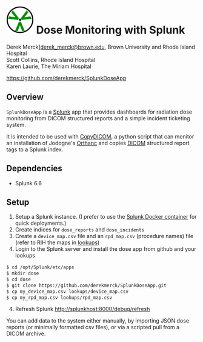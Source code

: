 # ![logo](static/appIconAlt_2x.png) Dose Monitoring with Splunk

Derek Merck]<derek_merck@brown.edu>, Brown University and Rhode Island Hospital  
Scott Collins, Rhode Island Hospital  
Karen Laurie, The Miriam Hospital  

<https://github.com/derekmerck/SplunkDoseApp>


## Overview

`SplunkDoseApp` is a [Splunk][] app that provides dashboards for radiation dose monitoring from DICOM
structured reports and a simple incident ticketing system.

It is intended to be used with [CopyDICOM][], a python script that can monitor an installation of Jodogne's
[Orthanc][] and copies [DICOM][] structured report tags to a Splunk index.

[CopyDICOM]: https://github.com/derekmerck/CopyDICOM
[Orthanc]: https://orthanc.chu.ulg.ac.be
[DICOM]: http://dicom.nema.org
[Splunk]: https://www.splunk.com
[DIANA]: https://github.com/derekmerck/miip


## Dependencies

- Splunk 6.6


## Setup

1. Setup a Splunk instance.  (I prefer to use the [Splunk Docker container](https://hub.docker.com/r/splunk/splunk/) for quick deployments.)
2. Create indices for `dose_reports` and `dose_incidents`
3. Create a `device_map.csv` file and an `rpd_map.csv` (procedure names) file (refer to RIH the maps in [lookups](lookups/))
4. Login to the Splunk server and install the dose app from github and your lookups

```
$ cd /opt/Splunk/etc/apps
$ mkdir dose
$ cd dose
$ git clone https://github.com/derekmerck/SplunkDoseApp.git
$ cp my_device_map.csv lookups/device_map.csv
$ cp my_rpd_map.csv lookups/rpd_map.csv
```

4. Refresh Splunk <http://splunkhost:8000/debug/refresh>

You can add data to the system either manually, by importing JSON dose reports (or minimally formatted csv files), or via a scripted pull from a DICOM archive.


